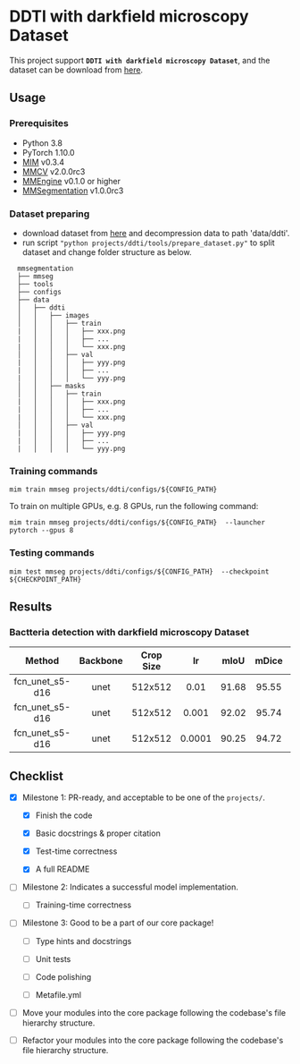 # DDTI with darkfield microscopy Dataset

This project support **`DDTI with darkfield microscopy Dataset`**, and the dataset can be download from [here](https://tianchi.aliyun.com/dataset/94411).

## Usage

<!-- For a typical model, this section should contain the commands for training and testing. You are also suggested to dump your environment specification to env.yml by `conda env export > env.yml`. -->

### Prerequisites

- Python 3.8
- PyTorch 1.10.0
- [MIM](https://github.com/open-mmlab/mim) v0.3.4
- [MMCV](https://github.com/open-mmlab/mmcv) v2.0.0rc3
- [MMEngine](https://github.com/open-mmlab/mmengine) v0.1.0 or higher
- [MMSegmentation](https://github.com/open-mmlab/mmsegmentation) v1.0.0rc3

### Dataset preparing


- download dataset from [here](https://tianchi.aliyun.com/dataset/94411) and decompression data to path 'data/ddti'.
- run script `"python projects/ddti/tools/prepare_dataset.py"` to split dataset and change folder structure as below.

```none
  mmsegmentation
  ├── mmseg
  ├── tools
  ├── configs
  ├── data
  │   ├── ddti
  │   │   ├── images
  │   │   │   ├── train
  |   │   │   │   ├── xxx.png
  |   │   │   │   ├── ...
  |   │   │   │   └── xxx.png
  │   │   │   ├── val
  |   │   │   │   ├── yyy.png
  |   │   │   │   ├── ...
  |   │   │   │   └── yyy.png
  │   │   ├── masks
  │   │   │   ├── train
  |   │   │   │   ├── xxx.png
  |   │   │   │   ├── ...
  |   │   │   │   └── xxx.png
  │   │   │   ├── val
  |   │   │   │   ├── yyy.png
  |   │   │   │   ├── ...
  |   │   │   │   └── yyy.png
```


### Training commands

```shell
mim train mmseg projects/ddti/configs/${CONFIG_PATH}
```

To train on multiple GPUs, e.g. 8 GPUs, run the following command:

```shell
mim train mmseg projects/ddti/configs/${CONFIG_PATH}  --launcher pytorch --gpus 8
```

### Testing commands

```shell
mim test mmseg projects/ddti/configs/${CONFIG_PATH}  --checkpoint ${CHECKPOINT_PATH}
```

<!-- List the results as usually done in other model's README. [Example](https://github.com/open-mmlab/mmsegmentation/tree/dev-1.x/configs/fcn#results-and-models)

You should claim whether this is based on the pre-trained weights, which are converted from the official release; or it's a reproduced result obtained from retraining the model in this project. -->

## Results

### Bactteria detection with darkfield microscopy Dataset

|     Method      | Backbone | Crop Size |   lr   | mIoU  | mDice |                                                                        config                                                                        |
| :-------------: | :------: | :-------: | :----: | :---: | :---: | :--------------------------------------------------------------------------------------------------------------------------------------------------: |
| fcn_unet_s5-d16 |   unet   |  512x512  |  0.01  | 91.68 | 95.55 |  [config](https://github.com/open-mmlab/mmsegmentation/tree/dev-1.x/projects/ddti/configs/Bactteria_Det_unet_0.01_CrossEntropyLoss.py)  |
| fcn_unet_s5-d16 |   unet   |  512x512  | 0.001  | 92.02 | 95.74 | [config](https://github.com/open-mmlab/mmsegmentation/tree/dev-1.x/projects/ddti/configs/Bactteria_Det_unet_0.001_CrossEntropyLoss.py)  |
| fcn_unet_s5-d16 |   unet   |  512x512  | 0.0001 | 90.25 | 94.72 | [config](https://github.com/open-mmlab/mmsegmentation/tree/dev-1.x/projects/ddti/configs/Bactteria_Det_unet_0.0001_CrossEntropyLoss.py) |

## Checklist

- [x] Milestone 1: PR-ready, and acceptable to be one of the `projects/`.

  - [x] Finish the code

  - [x] Basic docstrings & proper citation

  - [x] Test-time correctness

  - [x] A full README

- [ ] Milestone 2: Indicates a successful model implementation.

  - [ ] Training-time correctness

- [ ] Milestone 3: Good to be a part of our core package!

  - [ ] Type hints and docstrings

  - [ ] Unit tests

  - [ ] Code polishing

  - [ ] Metafile.yml

- [ ] Move your modules into the core package following the codebase's file hierarchy structure.

- [ ] Refactor your modules into the core package following the codebase's file hierarchy structure.
